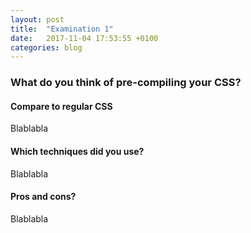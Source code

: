 ```yaml
---
layout: post
title:  "Examination 1"
date:   2017-11-04 17:53:55 +0100
categories: blog
---
```


### What do you think of pre-compiling your CSS?
#### Compare to regular CSS
Blablabla

#### Which techniques did you use?
Blablabla

#### Pros and cons?
Blablabla


